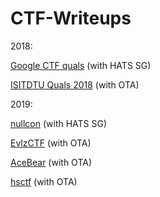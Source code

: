 # CTF-Writeups

2018:

[Google CTF quals](./2018/Google%20CTF%20Quals%202018/README.md) (with HATS SG)

[ISITDTU Quals 2018](./2018/ISITDTU%20Quals%202018/README.md) (with OTA)

2019: 

[nullcon](./2019/nullcon/README.md) (with HATS SG)

[EvlzCTF](./2019/EvlzCTF/README.md) (with OTA)

[AceBear](./2019/AceBear/README.md) (with OTA)

[hsctf](./2019/hsctf/README.md) (with OTA)
